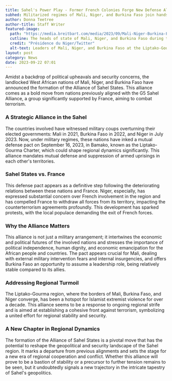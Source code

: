 ```yaml
---
title: Sahel's Power Play - Former French Colonies Forge New Defense Alliance
subhed: Militarized regimes of Mali, Niger, and Burkina Faso join hands amid regional turmoil, creating the Alliance of Sahel States.
author: Donna Teetree
author-title: Staff Writer
featured-image: 
  path: "https://media.breitbart.com/media/2023/09/Mali-Niger-Burkina-Faso-sign-Alliance-Sahel-States-twitter-640x480.jpg"
  cutline: The heads of state of Mali, Niger, and Burkina Faso during the historic signing of the Liptako-Gourma Charter.
  credit: "Présidence du Niger/Twitter"
  alt-text: Leaders of Mali, Niger, and Burkina Faso at the Liptako-Gourma Charter signing ceremony
layout: post
category: News
date: 2023-09-22 07:01
---
```


Amidst a backdrop of political upheavals and security concerns, the landlocked West African nations of Mali, Niger, and Burkina Faso have announced the formation of the Alliance of Sahel States. This alliance comes as a bold move from nations previously aligned with the G5 Sahel Alliance, a group significantly supported by France, aiming to combat terrorism. 

### A Strategic Alliance in the Sahel
The countries involved have witnessed military coups overturning their elected governments: Mali in 2021, Burkina Faso in 2022, and Niger in July 2023. Now, under military regimes, these nations have inked a mutual defense pact on September 16, 2023, in Bamako, known as the Liptako-Gourma Charter, which could shape regional dynamics significantly. This alliance mandates mutual defense and suppression of armed uprisings in each other's territories.

### Sahel States vs. France
This defense pact appears as a definitive step following the deteriorating relations between these nations and France. Niger, especially, has expressed substantial concern over French involvement in the region and has compelled France to withdraw all forces from its territory, impacting the counterterrorism agreements profoundly. This development has sparked protests, with the local populace demanding the exit of French forces.

### Why the Alliance Matters
This alliance is not just a military arrangement; it intertwines the economic and political futures of the involved nations and stresses the importance of political independence, human dignity, and economic emancipation for the African people and countries. The pact appears crucial for Mali, dealing with external military intervention fears and internal insurgencies, and offers Burkina Faso an opportunity to assume a leadership role, being relatively stable compared to its allies.

### Addressing Regional Turmoil
The Liptako-Gourma region, where the borders of Mali, Burkina Faso, and Niger converge, has been a hotspot for Islamist extremist violence for over a decade. This alliance seems to be a response to ongoing regional strife and is aimed at establishing a cohesive front against terrorism, symbolizing a united effort for regional stability and security.

### A New Chapter in Regional Dynamics
The formation of the Alliance of Sahel States is a pivotal move that has the potential to reshape the geopolitical and security landscape of the Sahel region. It marks a departure from previous alignments and sets the stage for a new era of regional cooperation and conflict. Whether this alliance will prove to be a bastion of stability or a precursor to further tension remains to be seen, but it undoubtedly signals a new trajectory in the intricate tapestry of Sahel's geopolitics.
